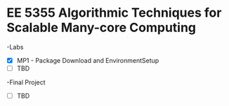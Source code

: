 # EE 5355 Algorithmic Techniques for Scalable Many-core Computing

-Labs 
- [x] MP1 - Package Download and EnvironmentSetup
- [ ] TBD

-Final Project
- [ ] TBD
